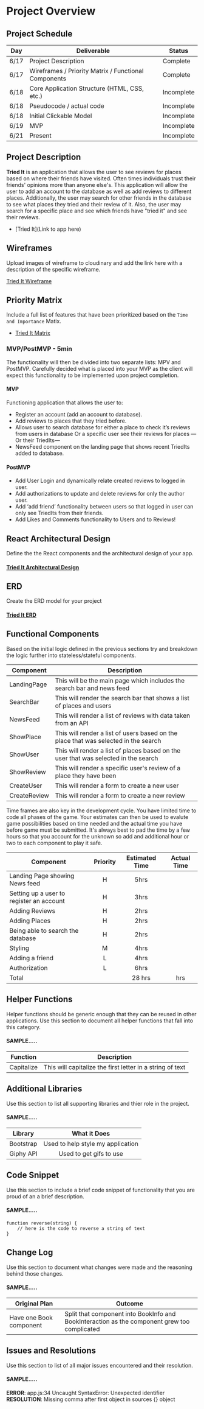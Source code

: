 # Project Overview

## Project Schedule

|  Day | Deliverable | Status
|---|---| ---|
|6/17| Project Description | Complete
|6/17| Wireframes / Priority Matrix / Functional Components | Complete
|6/18| Core Application Structure (HTML, CSS, etc.) | Incomplete
|6/18| Pseudocode / actual code | Incomplete
|6/18| Initial Clickable Model | Incomplete
|6/19| MVP | Incomplete
|6/21| Present | Incomplete

## Project Description

**Tried It** is an application that allows the user to see reviews for places based on where their friends have visited. Often times individuals trust their friends' opinions more than anyone else's. This application will allow the user to add an account to the database as well as add reviews to different places. Additionally, the user may search for other friends in the database to see what places they tried and their review of it. Also, the user may search for a specific place and see which friends have "tried it" and see their reviews.

- [Tried It](Link to app here)

## Wireframes

Upload images of wireframe to cloudinary and add the link here with a description of the specific wireframe.

[Tried It Wireframe](https://res.cloudinary.com/shakhan2019/image/upload/v1560730566/screen_shot_2019-06-16_at_5.20.55_pm_ecdchq.png)

## Priority Matrix

Include a full list of features that have been prioritized based on the `Time and Importance` Matix.
- [Tried It Matrix](https://res.cloudinary.com/shakhan2019/image/upload/v1560729786/F051E608-4661-4E9B-862F-029B9F0D7E7B_1_t8qnxp.jpg)

### MVP/PostMVP - 5min

The functionality will then be divided into two separate lists: MPV and PostMVP.  Carefully decided what is placed into your MVP as the client will expect this functionality to be implemented upon project completion.  


#### MVP 

Functioning application that allows the user to:
* Register an account (add an account to database). 
* Add reviews to places that they tried before.
* Allows user to search database for either a place to check it’s reviews from users in database Or a specific user see their reviews for places —Or their TriedIts—
* NewsFeed component on the landing page that shows recent TriedIts added to database.

#### PostMVP 

* Add User Login and dynamically relate created reviews to logged in user.
* Add authorizations to update and delete reviews for only the author user.
* Add ‘add friend’ functionality between users so that logged in user can only see TriedIts from their friends.
* Add Likes and Comments functionality to Users and to Reviews!

## React Architectural Design

Define the the React components and the architectural design of your app.

#### [Tried It Architectural Design](https://res.cloudinary.com/chizakura/image/upload/v1560719179/Project%203/Tried_It_React_Architectural_Design.jpg)

## ERD

Create the ERD model for your project

#### [Tried It ERD](https://res.cloudinary.com/chizakura/image/upload/v1560719244/Project%203/Tried_It_ERD.png)

## Functional Components

Based on the initial logic defined in the previous sections try and breakdown the logic further into stateless/stateful components. 

| Component | Description |
| --- | --- |
| LandingPage | This will be the main page which includes the search bar and news feed |
| SearchBar | This will render the search bar that shows a list of places and users |
| NewsFeed | This will render a list of reviews with data taken from an API |
| ShowPlace | This will render a list of users based on the place that was selected in the search |
| ShowUser | This will render a list of places based on the user that was selected in the search |
| ShowReview | This will render a specific user's review of a place they have been |
| CreateUser | This will render a form to create a new user |
| CreateReview | This will render a form to create a new review |


Time frames are also key in the development cycle.  You have limited time to code all phases of the game.  Your estimates can then be used to evalute game possibilities based on time needed and the actual time you have before game must be submitted. It's always best to pad the time by a few hours so that you account for the unknown so add and additional hour or two to each component to play it safe.

| Component | Priority | Estimated Time | Actual Time |
| --- | :---: |  :---: | :---: |
| Landing Page showing News feed | H | 5hrs|  |
| Setting up a user to register an account | H | 3hrs|  |
| Adding Reviews | H | 2hrs|  |
| Adding Places | H | 2hrs|  |
| Being able to search the database | H | 2hrs|  |
| Styling | M | 4hrs|  |
| Adding a friend| L | 4hrs|  |
| Authorization | L | 6hrs|  |
| Total |  | 28 hrs| hrs |

## Helper Functions
Helper functions should be generic enough that they can be reused in other applications. Use this section to document all helper functions that fall into this category.

#### SAMPLE.....
| Function | Description | 
| --- | :---: |  
| Capitalize | This will capitalize the first letter in a string of text | 

## Additional Libraries
 Use this section to list all supporting libraries and thier role in the project. 
 
 #### SAMPLE.....
| Library | What it Does | 
| --- | :---: |  
| Bootstrap | Used to help style my application | 
| Giphy API | Used to get gifs to use | 

## Code Snippet

Use this section to include a brief code snippet of functionality that you are proud of an a brief description.

#### SAMPLE.....
```
function reverse(string) {
	// here is the code to reverse a string of text
}
```

## Change Log
 Use this section to document what changes were made and the reasoning behind those changes.

#### SAMPLE.....
| Original Plan | Outcome | 
| --- | --- |  
| Have one Book component | Split that component into BookInfo and BookInteraction as the component grew too complicated | 

## Issues and Resolutions
 Use this section to list of all major issues encountered and their resolution.

#### SAMPLE.....
**ERROR**: app.js:34 Uncaught SyntaxError: Unexpected identifier                                
**RESOLUTION**: Missing comma after first object in sources {} object
